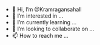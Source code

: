 - 👋 Hi, I’m @Kramragansahall
- 👀 I’m interested in ...
- 🌱 I’m currently learning ...
- 💞️ I’m looking to collaborate on ...
- 📫 How to reach me ...

<!---
Kramragansahall/Kramragansahall is a ✨ special ✨ repository because its `README.md` (this file) appears on your GitHub profile.
You can click the Preview link to take a look at your changes.
--->
